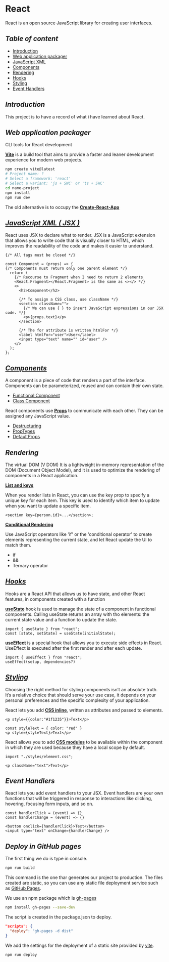 # React

React is an open source JavaScript library for creating user interfaces.

## _Table of content_

- [Introduction](#introduction)
- [Web application packager](#web-application-packager)
- [JavaScript XML](#javascript-xml--jsx)
- [Components](#components)
- [Rendering](#rendering)
- [Hooks](#hooks)
- [Styling](#styling)
- [Event Handlers](#event-handlers)

## _Introduction_

This project is to have a record of what i have learned about React.

## _Web application packager_

CLI tools for React development

**[Vite](https://vitejs.dev/)** is a build tool that aims to provide a faster and leaner development experience for modern web projects.

```bash
npm create vite@latest
# Project name: ?
# Select a framework: 'react'
# Select a variant: 'js + SWC' or 'ts + SWC'
cd name-project
npm install
npm run dev
```

The old alternative is to occupy the **[Create-React-App](https://create-react-app.dev/)**

## _[JavaScript XML ( JSX )](https://react.dev/learn/writing-markup-with-jsx)_

React uses JSX to declare what to render. JSX is a JavaScript extension that allows you to write code that is visually closer to HTML, which improves the readability of the code and makes it easier to understand.

```JSX
{/* All tags must be closed */}

const Component = (props) => {
{/* Components must return only one parent element */}
  return (
    {/* Recourse to Fragment when I need to return 2 elements
    <React.Fragment></React.Fragment> is the same as <></> */}
    <>
      <h2>Component</h2>

      {/* To assign a CSS class, use className */}
      <section className="">
        {/* We can use { } to insert JavaScript expressions in our JSX code. */}
        <p>{props.text}</p>
      </section>

      {/* The for attribute is written htmlFor */}
      <label htmlFor="user">User</label>
      <input type="text" name="" id="user" />
    </>
  );
};
```

## _[Components](https://react.dev/reference/react/components)_

A component is a piece of code that renders a part of the interface. Components can be parameterized, reused and can contain their own state.

- [Functional Component](/code/components/fuctional.jsx)
- [Class Component](/code/components/class.jsx)

React components use **[Props](/https://react.dev/learn/passing-props-to-a-component)** to communicate with each other. They can be assigned any JavaScript value.

- [Destructuring](/code/components/props/destructuring.jsx)
- [PropTypes](/code/components/props/prop-types.jsx)
- [DefaultProps](/code/components/props/default-props.jsx)

## _Rendering_

The virtual DOM (V DOM) It is a lightweight in-memory representation of the DOM (Document Object Model),
and it is used to optimize the rendering of components in a React application.

**[List and keys](https://react.dev/learn/rendering-lists#keeping-list-items-in-order-with-key)**

When you render lists in React, you can use the key prop to specify a unique key for each item.
This key is used to identify which item to update when you want to update a specific item.

```JSx
<section key={person.id}>...</section>;
```

**[Conditional Rendering](https://react.dev/learn/conditional-rendering)**

Use JavaScript operators like 'if' or the 'conditional operator' to create elements representing the current state,
and let React update the UI to match them.

- if
- &&
- Ternary operator

## _[Hooks](/code/hooks.jsx)_

Hooks are a React API that allows us to have state, and other React features, in components created with a function

**[useState](https://react.dev/reference/react/useState)** hook is used to manage the state of a component in functional components. Calling useState returns an array with tho elements: the current state value and a function to update the state.

```JSX
import { useState } from "react";
const [state, setState] = useState(initialState);
```

**[useEffect](https://react.dev/reference/react/useEffect)** is a special hook that allows you to execute side effects in React. UseEffect is executed after the first render and after each update.

```JSX
import { useEffect } from "react";
useEffect(setup, dependencies?)
```

## _[Styling](/https://react.dev/learn/tutorial-tic-tac-toe#stylescss)_

Choosing the right method for styling components isn’t an absolute truth. It’s a relative choice that should serve your use case, it depends on your personal preferences and the specific complexity of your application.

React lets you add **[CSS inline](/code/styling/inline-css.jsx)**, written as attributes and passed to elements.

```JSX
<p style={{color:"#1f1235"}}>Text</p>

const styleText = { color: "red" }
<p style={styleText}>Text</p>
```

React allows you to add **[CSS modules](/code/styling/module-css.jsx)** to be available within the component in which they are used because they have a local scope by default.

```JSX
import "./styles/element.css";

<p className="text">Text</p>
```

## _Event Handlers_

React lets you add event handlers to your JSX. Event handlers are your own functions that will be triggered in response to interactions like clicking, hovering, focusing form inputs, and so on.

```JSX
const handlerClick = (event) => {}
const handlerChange = (event) => {}

<button onclick={handlerClick}>Text</button>
<input type="text" onChange={handlerChange} />
```

## _Deploy in GitHub pages_

The first thing we do is type in console.

```bash
npm run build
```

This command is the one thar generates our project to production. The files created are static, so you can use any static file deployment service such as [GitHub Pages](https://pages.github.com/).

We use an npm package which is [gh-pages](https://www.npmjs.com/package/gh-pages)

```bash
npm install gh-pages --save-dev
```

The script is created in the package.json to deploy.

```json
"scripts": {
  "deploy": "gh-pages -d dist"
}
```

We add the settings for the deployment of a static site provided by [vite](https://vitejs.dev/guide/static-deploy#github-pages).

```bash
npm run deploy
```
